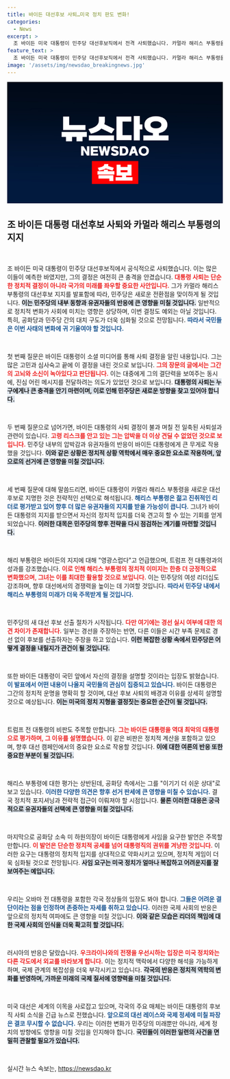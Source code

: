 ```yaml
---
title: 바이든 대선후보 사퇴…미국 정치 판도 변화!
categories:
  - News
excerpt: >
  조 바이든 미국 대통령이 민주당 대선후보직에서 전격 사퇴했습니다. 카멀라 해리스 부통령을 후임 후보로 지지하며, 새로운 정국의 변화를 예고합니다. 이 결정이 미 대선과 국제 정세에 미칠 파장은 무엇일까요? 클릭해 더 알아보세요!
feature_text: >
  조 바이든 미국 대통령이 민주당 대선후보직에서 전격 사퇴했습니다. 카멀라 해리스 부통령을 후임 후보로 지지하며, 새로운 정국의 변화를 예고합니다. 이 결정이 미 대선과 국제 정세에 미칠 파장은 무엇일까요? 클릭해 더 알아보세요!
image: '/assets/img/newsdao_breakingnews.jpg'
---
```


<p><img src="/assets/img/newsdao_breakingnews.jpg" alt="cryptoinkorea 속보" /></p>

<h2 data-ke-size="size26">조 바이든 대통령 대선후보 사퇴와 카멀라 해리스 부통령의 지지</h2>

<p data-ke-size="size16">&nbsp;</p>

<p>조 바이든 미국 대통령이 민주당 대선후보직에서 공식적으로 사퇴했습니다. 이는 많은 이들이 예측한 바였지만, 그의 결정은 여전히 큰 충격을 안겼습니다. <b><span style="color: #ee2323;">대통령 사퇴는 단순한 정치적 결정이 아니라 국가의 미래를 좌우할 중요한 사안입니다.</span></b> 그가 카멀라 해리스 부통령의 대선후보 지지를 발표함에 따라, 민주당은 새로운 전환점을 맞이하게 될 것입니다. <b><span style="background-color: #21538527;">이는 민주당의 내부 동향과 유권자들의 반응에 큰 영향을 미칠 것입니다.</span></b> 일반적으로 정치적 변화가 사회에 미치는 영향은 상당하며, 이번 결정도 예외는 아닐 것입니다. 특히, 공화당과 민주당 간의 대치 구도가 더욱 심화될 것으로 전망됩니다. <b><span style="color: #1a5490;">따라서 국민들은 이번 사태의 변화에 귀 기울여야 할 것입니다.</span></b></p>

<p data-ke-size="size16">&nbsp;</p>

<p>첫 번째 질문은 바이든 대통령이 소셜 미디어를 통해 사퇴 결정을 알린 내용입니다. 그는 많은 고민과 심사숙고 끝에 이 결정을 내린 것으로 보입니다. <b><span style="color: #ee2323;">그의 장문의 글에서는 그간의 고뇌와 소신이 녹아있다고 판단됩니다.</span></b> 이는 대중에게 그의 결단력을 보여주는 동시에, 진심 어린 메시지를 전달하려는 의도가 있었던 것으로 보입니다. <b><span style="background-color: #21538527;">대통령의 사퇴는 누구에게나 큰 충격을 안기 마련이며, 이로 인해 민주당은 새로운 방향을 찾고 있어야 합니다.</span></b> </p>

<p data-ke-size="size16">&nbsp;</p>

<p>두 번째 질문으로 넘어가면, 바이든 대통령의 사퇴 결정이 불과 며칠 전 일축된 사퇴설과 관련이 있습니다. <b><span style="color: #ee2323;">고령 리스크를 안고 있는 그는 압박을 더 이상 견딜 수 없었던 것으로 보입니다.</span></b> 민주당 내부의 압박감과 유권자들의 반응이 바이든 대통령에게 큰 무게로 작용했을 것입니다. <b><span style="background-color: #21538527;">이와 같은 상황은 정치적 상황 역학에서 매우 중요한 요소로 작용하며, 앞으로의 선거에 큰 영향을 미칠 것입니다.</span></b> </p>

<p data-ke-size="size16">&nbsp;</p>

<p>세 번째 질문에 대해 말씀드리면, 바이든 대통령이 카멀라 해리스 부통령을 새로운 대선 후보로 지명한 것은 전략적인 선택으로 해석됩니다. <b><span style="color: #1a5490;">해리스 부통령은 젊고 진취적인 리더로 평가받고 있어 향후 더 많은 유권자들의 지지를 받을 가능성이 큽니다.</span></b> 그녀가 바이든 대통령의 지지를 받으면서 자신의 정치적 입지를 더욱 견고히 할 수 있는 기회를 얻게 되었습니다. <b><span style="background-color: #21538527;">이러한 대목은 민주당의 향후 전략을 다시 점검하는 계기를 마련할 것입니다.</span></b> </p>

<p data-ke-size="size16">&nbsp;</p>

<p>해리 부통령은 바이든의 지지에 대해 "영광스럽다"고 언급했으며, 트럼프 전 대통령과의 성과를 강조했습니다. <b><span style="color: #ee2323;">이로 인해 해리스 부통령의 정치적 이미지는 한층 더 긍정적으로 변화했으며, 그녀는 이를 최대한 활용할 것으로 보입니다.</span></b> 이는 민주당의 여성 리더십도 강조하며, 향후 대선에서의 경쟁력을 높이는 데 기여할 것입니다. <b><span style="color: #1a5490;">따라서 민주당 내에서 해리스 부통령의 미래가 더욱 주목받게 될 것입니다.</span></b></p>

<p data-ke-size="size16">&nbsp;</p>

<p>민주당의 새 대선 후보 선출 절차가 시작됩니다. <b><span style="color: #ee2323;">다만 여기에는 경선 실시 여부에 대한 의견 차이가 존재합니다.</span></b> 일부는 경선을 주장하는 반면, 다른 이들은 시간 부족 문제로 경선 없이 후보를 선출하자는 주장을 하고 있습니다. <b><span style="background-color: #21538527;">이런 복잡한 상황 속에서 민주당은 어떻게 결정을 내릴지가 관건이 될 것입니다.</span></b> </p>

<p data-ke-size="size16">&nbsp;</p>

<p>또한 바이든 대통령이 국민 앞에서 자신의 결정을 설명할 것이라는 입장도 밝혔습니다. <b><span style="color: #1a5490;">이 발표에서 어떤 내용이 나올지 국민들의 관심이 집중되고 있습니다.</span></b> 바이든 대통령은 그간의 정치적 운명을 명확히 할 것이며, 대선 후보 사퇴의 배경과 이유를 상세히 설명할 것으로 예상됩니다. <b><span style="background-color: #21538527;">이는 미국의 정치 지형을 결정짓는 중요한 순간이 될 것입니다.</span></b></p>

<p data-ke-size="size16">&nbsp;</p>

<p>트럼프 전 대통령의 비판도 주목할 만합니다. <b><span style="color: #ee2323;">그는 바이든 대통령을 역대 최악의 대통령으로 평가하며, 그 이유를 설명했습니다.</span></b> 이 같은 비판은 정치적 계산을 포함하고 있으며, 향후 대선 캠페인에서의 중요한 요소로 작용할 것입니다. <b><span style="background-color: #21538527;">이에 대한 여론의 반응 또한 중요한 부분이 될 것입니다.</span></b></p>

<p data-ke-size="size16">&nbsp;</p>

<p>해리스 부통령에 대한 평가는 상반된데, 공화당 측에서는 그를 "이기기 더 쉬운 상대"로 보고 있습니다. <b><span style="color: #1a5490;">이러한 다양한 의견은 향후 선거 판세에 큰 영향을 미칠 수 있습니다.</span></b> 결국 정치적 포지셔닝과 전략적 접근이 이뤄져야 할 시점입니다. <b><span style="background-color: #21538527;">물론 이러한 대응은 궁극적으로 유권자들의 선택에 큰 영향을 미칠 것입니다.</span></b></p>

<p data-ke-size="size16">&nbsp;</p>

<p>마지막으로 공화당 소속 미 하원의장이 바이든 대통령에게 사임을 요구한 발언은 주목할 만합니다. <b><span style="color: #ee2323;">이 발언은 단순한 정치적 공세를 넘어 대통령직의 권위를 겨냥한 것입니다.</span></b> 이러한 요구는 대통령의 정치적 입지를 상대적으로 약화시키고 있으며, 정치적 게임이 더욱 심화될 것으로 전망됩니다. <b><span style="background-color: #21538527;">사임 요구는 미국 정치가 얼마나 복잡하고 어려운지를 잘 보여주는 예입니다.</span></b></p>

<p data-ke-size="size16">&nbsp;</p>

<p>우리는 오바마 전 대통령을 포함한 각국 정상들의 입장도 봐야 합니다. <b><span style="color: #1a5490;">그들은 어려운 결단이라는 점을 인정하며 존중하는 자세를 취하고 있습니다.</span></b> 이러한 국제 사회의 반응은 앞으로의 정치적 여파에도 큰 영향을 미칠 것입니다. <b><span style="background-color: #21538527;">이와 같은 모습은 리더의 책임에 대한 국제 사회의 인식을 더욱 확고히 할 것입니다.</span></b></p>

<p data-ke-size="size16">&nbsp;</p>

<p>러시아의 반응은 달랐습니다. <b><span style="color: #ee2323;">우크라이나와의 전쟁을 우선시하는 입장은 미국 정치와는 다른 각도에서 외교를 바라보게 합니다.</span></b> 이는 정치적 맥락에서 다양한 해석을 가능하게 하며, 국제 관계의 복잡성을 더욱 부각시키고 있습니다. <b><span style="background-color: #21538527;">각국의 반응은 정치적 역학의 변화를 반영하며, 가까운 미래의 국제 질서에 영향력을 미칠 것입니다.</span></b></p>

<p data-ke-size="size16">&nbsp;</p>

<p>미국 대선은 세계의 이목을 사로잡고 있으며, 각국의 주요 매체는 바이든 대통령의 후보직 사퇴 소식을 긴급 뉴스로 전했습니다. <b><span style="color: #1a5490;">앞으로의 대선 레이스와 국제 정세에 미칠 파장은 결코 무시할 수 없습니다.</span></b> 우리는 이러한 변화가 민주당의 미래뿐만 아니라, 세계 정치의 방향에도 영향을 미칠 것임을 인지해야 합니다. <b><span style="background-color: #21538527;">국민들이 이러한 일련의 사건을 면밀히 관찰할 필요가 있습니다.</span></b></p>

<p data-ke-size="size16">&nbsp;</p>
실시간 뉴스 속보는, <a href="https://newsdao.kr" rel="dofollow">https://newsdao.kr</a>


